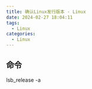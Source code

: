 ```yaml
---
title: 确认Linux发行版本 - Linux
date: 2024-02-27 18:04:11
tags:
  - Linux
categories:
  - Linux
---
```


## 命令

lsb_release -a
